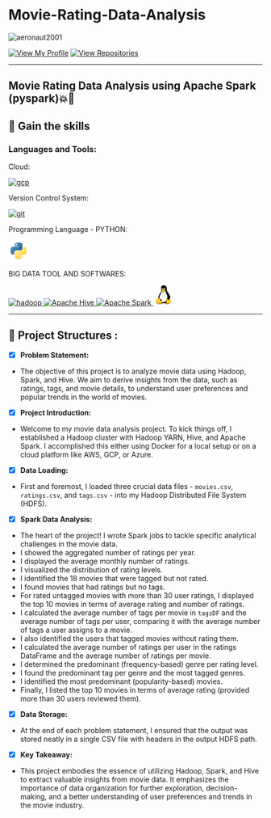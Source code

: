 # Movie-Rating-Data-Analysis
 <p align="left"> <img src="https://komarev.com/ghpvc/?username=aeronaut2001&label=Profile%20views&color=0e75b6&style=flat" alt="aeronaut2001" /> </p>
 
[![View My Profile](https://img.shields.io/badge/View-My_Profile-green?logo=GitHub)](https://github.com/aeronaut2001) 
 [![View Repositories](https://img.shields.io/badge/View-My_Repositories-blue?logo=GitHub)](https://github.com/aeronaut2001?tab=repositories)

---
## Movie Rating Data Analysis using Apache Spark (pyspark)💥🐝

📝 Gain the skills 
---

 <h3 align="left">Languages and Tools:</h3>

<p align="left"> Cloud: </p>

<a href="https://cloud.google.com" target="_blank" rel="noreferrer"> <img src="https://www.vectorlogo.zone/logos/google_cloud/google_cloud-icon.svg" alt="gcp" width="40" height="40"/> </a> </p>

<p align="left"> Version Control System: </p>

 <a href="https://git-scm.com/" target="_blank" rel="noreferrer"> <img src="https://www.vectorlogo.zone/logos/git-scm/git-scm-icon.svg" alt="git" width="40" height="40"/> </a> </p>

<p align="left"> Programming Language - PYTHON: </p>
    <a href="https://www.python.org" target="_blank" rel="noreferrer"> <img src="https://raw.githubusercontent.com/devicons/devicon/master/icons/python/python-original.svg" alt="python" width="40" height="40"/> </a> 

<p align="left"> BIG DATA TOOL AND SOFTWARES: </p> 
  <a href="https://hadoop.apache.org/" target="_blank" rel="noreferrer"> <img src="https://www.vectorlogo.zone/logos/apache_hadoop/apache_hadoop-icon.svg" alt="hadoop" width="40" height="40"/> </a> 
  <a href="https://hive.apache.org" target="_blank" rel="noreferrer"> <img src="https://upload.wikimedia.org/wikipedia/commons/b/bb/Apache_Hive_logo.svg" alt="Apache Hive" width="40" height="40"/> </a>
<a href="https://spark.apache.org" target="_blank" rel="noreferrer"> <img src="https://upload.wikimedia.org/wikipedia/commons/f/f3/Apache_Spark_logo.svg" alt="Apache Spark" width="40" height="40"/> </a> 
<a href="https://www.linux.org/" target="_blank" rel="noreferrer"> <img src="https://raw.githubusercontent.com/devicons/devicon/master/icons/linux/linux-original.svg" alt="linux" width="40" height="40"/> </a> </p>
 
 ---

## 📙 Project Structures :

- [x] **Problem Statement:**
- The objective of this project is to analyze movie data using Hadoop, Spark, and Hive. We aim to derive insights from the data, such as ratings, tags, and movie details, to understand user preferences and popular trends in the world of movies.

- [x] **Project Introduction:**
- Welcome to my movie data analysis project. To kick things off, I established a Hadoop cluster with Hadoop YARN, Hive, and Apache Spark. I accomplished this either using Docker for a local setup or on a cloud platform like AWS, GCP, or Azure.

- [x] **Data Loading:**
- First and foremost, I loaded three crucial data files - `movies.csv`, `ratings.csv`, and `tags.csv` - into my Hadoop Distributed File System (HDFS).

- [x] **Spark Data Analysis:**
- The heart of the project! I wrote Spark jobs to tackle specific analytical challenges in the movie data.
- I showed the aggregated number of ratings per year.
- I displayed the average monthly number of ratings.
- I visualized the distribution of rating levels.
- I identified the 18 movies that were tagged but not rated.
- I found movies that had ratings but no tags.
- For rated untagged movies with more than 30 user ratings, I displayed the top 10 movies in terms of average rating and number of ratings.
- I calculated the average number of tags per movie in `tagsDF` and the average number of tags per user, comparing it with the average number of tags a user assigns to a movie.
- I also identified the users that tagged movies without rating them.
- I calculated the average number of ratings per user in the ratings DataFrame and the average number of ratings per movie.
- I determined the predominant (frequency-based) genre per rating level.
- I found the predominant tag per genre and the most tagged genres.
- I identified the most predominant (popularity-based) movies.
- Finally, I listed the top 10 movies in terms of average rating (provided more than 30 users reviewed them).

- [x] **Data Storage:**
- At the end of each problem statement, I ensured that the output was stored neatly in a single CSV file with headers in the output HDFS path.

- [x] **Key Takeaway:**
- This project embodies the essence of utilizing Hadoop, Spark, and Hive to extract valuable insights from movie data. It emphasizes the importance of data organization for further exploration, decision-making, and a better understanding of user preferences and trends in the movie industry.
